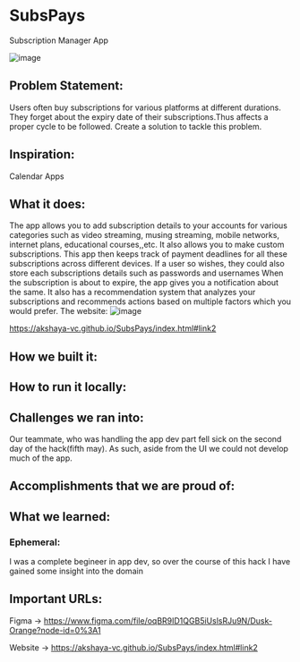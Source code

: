 # SubsPays
Subscription Manager App


![image](https://user-images.githubusercontent.com/72297207/117140538-270c0e80-adcb-11eb-9bdf-aea233146cf0.png)


## Problem Statement: 
Users often buy subscriptions for various platforms at different durations. They forget about the expiry date of their subscriptions.Thus affects a proper cycle to be followed. Create a solution to tackle this problem.

## Inspiration: 
Calendar Apps

## What it does: 
The app allows you to add subscription details to your accounts for various categories such as video streaming, musing streaming, mobile networks, internet plans, educational courses,,etc.
It also allows you to make custom subscriptions. This app then keeps track of payment deadlines for all these subscriptions across different devices. If a user so wishes, they could also store each subscriptions details such as passwords and usernames
When the subscription is about to expire, the app gives you a notification about the same. It also has a recommendation system that analyzes your subscriptions and recommends actions based on multiple factors which you would prefer.
The website:
![image](https://user-images.githubusercontent.com/72297207/117140638-40ad5600-adcb-11eb-83bd-b04dd17b5aec.png)

https://akshaya-vc.github.io/SubsPays/index.html#link2

## How we built it: 

## How to run it locally: 

## Challenges we ran into: 
Our teammate, who was handling the app dev part fell sick on the second day of the hack(fifth may). As such, aside from the UI we could not develop much of the app.

## Accomplishments that we are proud of:

## What we learned:
### Ephemeral:
I was a complete begineer in app dev, so over the course of this hack I have gained some insight into the domain

## Important URLs:
Figma -> https://www.figma.com/file/oqBR9ID1QGB5iUslsRJu9N/Dusk-Orange?node-id=0%3A1


Website -> https://akshaya-vc.github.io/SubsPays/index.html#link2
